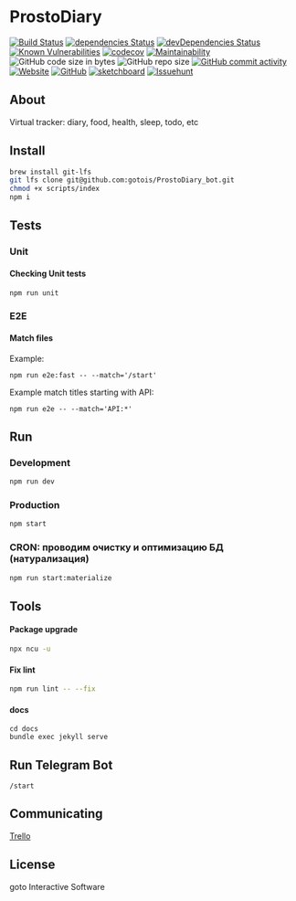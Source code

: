 # ProstoDiary
[![Build Status](https://travis-ci.org/gotois/ProstoDiary_bot.svg?branch=master)](https://travis-ci.org/gotois/ProstoDiary_bot)
[![dependencies Status](https://david-dm.org/gotois/ProstoDiary_bot/status.svg)](https://david-dm.org/gotois/ProstoDiary_bot)
[![devDependencies Status](https://david-dm.org/gotois/ProstoDiary_bot/dev-status.svg)](https://david-dm.org/gotois/ProstoDiary_bot?type=dev)
[![Known Vulnerabilities](https://snyk.io/test/github/gotois/ProstoDiary_bot/badge.svg)](https://snyk.io/test/github/gotois/ProstoDiary_bot)
[![codecov](https://codecov.io/gh/gotois/ProstoDiary_bot/branch/master/graph/badge.svg)](https://codecov.io/gh/gotois/ProstoDiary_bot)
[![Maintainability](https://api.codeclimate.com/v1/badges/709ebb5f0eae1d062e5e/maintainability)](https://codeclimate.com/github/gotois/ProstoDiary_bot/maintainability)
![GitHub code size in bytes](https://img.shields.io/github/languages/code-size/gotois/ProstoDiary_bot.svg?style=popout)
![GitHub repo size](https://img.shields.io/github/repo-size/gotois/ProstoDiary_bot.svg)
[![GitHub commit activity](https://img.shields.io/github/commit-activity/m/gotois/ProstoDiary_bot.svg)](https://github.com/gotois/ProstoDiary_bot/commits/master)
[![Website](https://img.shields.io/website/https/prosto-diary.gotointeractive.com.svg?link=https://prosto-diary.gotointeractive.com)](https://prosto-diary.gotointeractive.com)
[![GitHub](https://img.shields.io/github/license/gotois/ProstoDiary_bot.svg)](https://github.com/gotois/ProstoDiary_bot/blob/master/LICENSE)
[![sketchboard](https://img.shields.io/badge/Schemes-orange.svg?link=https://gallery.sketchboard.me/team/tm_XjeyfGQC?s=TBE23WvgfgAg&style=flat&label=sketchboard.me)](https://gallery.sketchboard.me/team/tm_XjeyfGQC?s=TBE23WvgfgAg)
[![Issuehunt](https://img.shields.io/badge/ProstoDiary_bot-blueviolet.svg?link=https://issuehunt.io/r/gotois/ProstoDiary_bot&style=flat&label=issuehunt.io)](https://issuehunt.io/r/gotois/ProstoDiary_bot)

## About
Virtual tracker: diary, food, health, sleep, todo, etc

Install
---
```bash
brew install git-lfs
git lfs clone git@github.com:gotois/ProstoDiary_bot.git
chmod +x scripts/index
npm i
```

## Tests

### Unit
#### Checking Unit tests
```bash
npm run unit
```

### E2E
#### Match files

Example:
```
npm run e2e:fast -- --match='/start'
```

Example match titles starting with API:
```
npm run e2e -- --match='API:*'
```

Run
---
### Development
```bash
npm run dev
```

### Production
```bash
npm start
```

### CRON: проводим очистку и оптимизацию БД (натурализация)
```bash
npm run start:materialize
```

Tools
---
#### Package upgrade
```bash
npx ncu -u
```

#### Fix lint
```bash
npm run lint -- --fix
```

#### docs
```
cd docs
bundle exec jekyll serve
```

Run Telegram Bot
---
```
/start
```

## Communicating
[Trello](https://trello.com/gotois)

## License
goto Interactive Software
